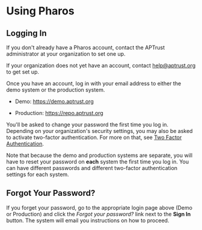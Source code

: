 # Using Pharos

## Logging In

If you don't already have a Pharos account, contact the APTrust administrator at your organization to set one up.

If your organization does not yet have an account, contact help@aptrust.org to get set up.

Once you have an account, log in with your email address to either the demo system or the production system.

* Demo: https://demo.aptrust.org

* Production: https://repo.aptrust.org

You'll be asked to change your password the first time you log in. Depending on your organization's security settings, you may also be asked to activate two-factor authentication. For more on that, see [Two Factor Authentication](two_factor_auth.md).

Note that because the demo and production systems are separate, you will have to reset your password on __each__ system the first time you log in. You can have different passwords and different two-factor authentication settings for each system.

## Forgot Your Password?

If you forget your password, go to the appropriate login page above (Demo or Production) and click the _Forgot your password?_ link next to the __Sign In__ button. The system will email you instructions on how to proceed.
